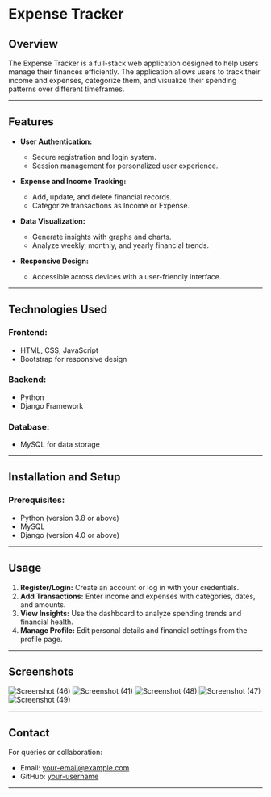 # Expense Tracker

## Overview
The Expense Tracker is a full-stack web application designed to help users manage their finances efficiently. The application allows users to track their income and expenses, categorize them, and visualize their spending patterns over different timeframes.

---

## Features

- **User Authentication:**
  - Secure registration and login system.
  - Session management for personalized user experience.

- **Expense and Income Tracking:**
  - Add, update, and delete financial records.
  - Categorize transactions as Income or Expense.

- **Data Visualization:**
  - Generate insights with graphs and charts.
  - Analyze weekly, monthly, and yearly financial trends.

- **Responsive Design:**
  - Accessible across devices with a user-friendly interface.

---

## Technologies Used

### Frontend:
- HTML, CSS, JavaScript
- Bootstrap for responsive design

### Backend:
- Python
- Django Framework

### Database:
- MySQL for data storage

---

## Installation and Setup

### Prerequisites:
- Python (version 3.8 or above)
- MySQL
- Django (version 4.0 or above)


---

## Usage

1. **Register/Login:** Create an account or log in with your credentials.
2. **Add Transactions:** Enter income and expenses with categories, dates, and amounts.
3. **View Insights:** Use the dashboard to analyze spending trends and financial health.
4. **Manage Profile:** Edit personal details and financial settings from the profile page.

---

## Screenshots
![Screenshot (46)](https://github.com/user-attachments/assets/77c12351-7f7a-4e76-9616-7f1480412e42)
![Screenshot (41)](https://github.com/user-attachments/assets/2aaedd6a-94c0-465c-81b0-303b5e975cfa)
![Screenshot (48)](https://github.com/user-attachments/assets/a988d2ed-47e4-4e46-acbb-53b51fcb823c)
![Screenshot (47)](https://github.com/user-attachments/assets/d1322b6d-2755-4b99-9653-98121145bd90)
![Screenshot (49)](https://github.com/user-attachments/assets/7abcadf5-fa75-4092-950e-151ec49a969d)




---




## Contact
For queries or collaboration:
- Email: your-email@example.com
- GitHub: [your-username](https://github.com/your-username)

---
